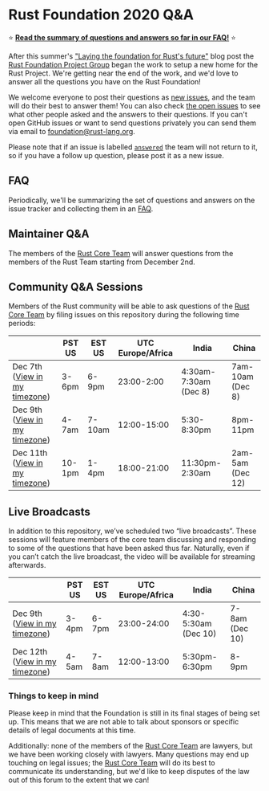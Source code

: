 # Rust Foundation 2020 Q&A

⭐️ [**Read the summary of questions and answers so far in our FAQ!**][faq] ⭐️

After this summer's ["Laying the foundation for Rust's future"][aug-blog] blog
post the [Rust Foundation Project Group] began the work to setup a new home for
the Rust Project. We're getting near the end of the work, and we'd love to
answer all the questions you have on the Rust Foundation!

We welcome everyone to post their questions as [new issues][new], and the team
will do their best to answer them! You can also check [the open issues][issues]
to see what other people asked and the answers to their questions. If you can't
open GitHub issues or want to send questions privately you can send them via
email to <foundation@rust-lang.org>.

Please note that if an issue is labelled [`answered`] the team will not return
to it, so if you have a follow up question, please post it as a new issue.

## FAQ

Periodically, we'll be summarizing the set of questions and answers on the 
issue tracker and collecting them in an [FAQ](faq). 

## Maintainer Q&A

The members of the [Rust Core Team] will answer questions from the members of the
Rust Team starting from December 2nd.

## Community Q&A Sessions

Members of the Rust community will be able to ask questions of the [Rust Core Team] by filing issues on this repository during the following time periods:

|                                                 | PST US | EST US | UTC Europe/Africa  | India                   | China            |
|-------------------------------------------------|--------|--------|--------------------|-------------------------|------------------|
| Dec 7th ([View in my timezone][dec7-session])   | 3-6pm  | 6-9pm  | 23:00-2:00         | 4:30am-7:30am (Dec 8)   | 7am-10am (Dec 8) |
| Dec 9th ([View in my timezone][dec9-session])   | 4-7am  | 7-10am | 12:00-15:00        | 5:30-8:30pm             | 8pm-11pm         |
| Dec 11th ([View in my timezone][dec11-session]) | 10-1pm | 1-4pm  | 18:00-21:00        | 11:30pm-2:30am          | 2am-5am (Dec 12) |


## Live Broadcasts

In addition to this repository, we’ve scheduled two “live broadcasts”.
These sessions will feature members of the core team discussing and responding
to some of the questions that have been asked thus far. Naturally, even if you
can’t catch the live broadcast, the video will be available for streaming
afterwards. 

|                                                   | PST US | EST US | UTC Europe/Africa  | India                   | China            |
|---------------------------------------------------|--------|--------|--------------------|-------------------------|------------------|
| Dec 9th ([View in my timezone][dec9-broadcast])   | 3-4pm  | 6-7pm  | 23:00-24:00        | 4:30-5:30am   (Dec 10)  | 7-8am   (Dec 10) |
| Dec 12th ([View in my timezone][dec11-broadcast]) | 4-5am  | 7-8am  | 12:00-13:00        | 5:30pm-6:30pm           | 8-9pm            |

### Things to keep in mind

Please keep in mind that the Foundation is still in its final stages of being
set up. This means that we are not able to talk about sponsors or specific
details of legal documents at this time. 

Additionally: none of the members of the [Rust Core Team] are lawyers, but we
have been working closely with lawyers. Many questions may end up touching on
legal issues; the [Rust Core Team] will do its best to communicate its
understanding, but we'd like to keep disputes of the law out of this forum to
the extent that we can!

[Rust Foundation Project Group]: https://www.rust-lang.org/governance/teams/core#project-foundation
[Rust Core Team]: https://www.rust-lang.org/governance/teams/core
[dec7-session]: https://everytimezone.com/s/213ef6bd
[dec9-session]: https://everytimezone.com/s/f10ec849
[dec11-session]: https://everytimezone.com/s/3c5c1b75
[dec9-broadcast]: https://everytimezone.com/s/a0b6bb44
[dec11-broadcast]: https://everytimezone.com/s/8e88716f
[aug-blog]: https://blog.rust-lang.org/2020/08/18/laying-the-foundation-for-rusts-future.html
[issues]: https://github.com/rust-lang/foundation-faq-2020/issues
[new]: https://github.com/rust-lang/foundation-faq-2020/issues/new?template=question.md
[faq]: https://github.com/rust-lang/foundation-faq-2020/blob/main/FAQ.md
[`answered`]: https://github.com/rust-lang/foundation-faq-2020/labels/answered
